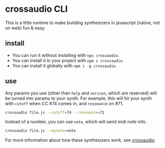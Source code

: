 # crossaudio CLI

This is a little runtime to make building synthesizers in javascript (native, not on web) fun & easy.

## install

- You can run it without installing with `npx crossaudio`.
- You can install it in your project with `npm i crossaudio`.
- You can install it globally with `npm i -g crossaudio`.

## use

Any params you use (other than `help` and `version`, which are reserved) will be turned into params to your synth. For example, this will hit your synth with `cutoff` when CC #74 comes in, and `resonance` on #71.

```sh
crossaudio file.js --cutoff=74 --resonance=71
```

Instead of a number, you can use `note`, which will send midi note info.

```sh
crossaudio file.js --mynote=note
```

For more information about how these synthesizers work, see [crossaudio](https://www.npmjs.com/package/@crossaudio/core).